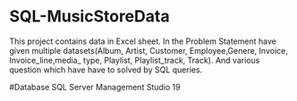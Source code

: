 # SQL-MusicStoreData

This project contains data in Excel sheet. In the Problem Statement have given multiple datasets(Album, Artist, Customer, Employee,Genere, Invoice, Invoice_line,media_ type, Playlist, Playlist_track, Track). 
And various question which have have to solved by SQL queries.   

#Database
SQL Server Management Studio 19
